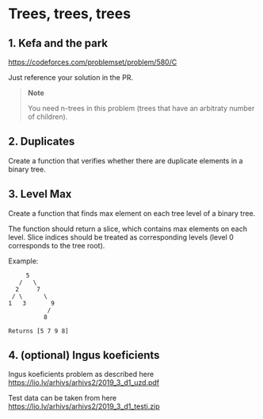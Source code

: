 # Trees, trees, trees

## 1. Kefa and the park

https://codeforces.com/problemset/problem/580/C

Just reference your solution in the PR.

> **Note**
>
> You need n-trees in this problem (trees that have an arbitraty number of children).

## 2. Duplicates

Create a function that verifies whether there are duplicate elements in a binary tree.

## 3. Level Max

Create a function that finds max element on each tree level of a binary tree.

The function should return a slice, which contains max elements on each level. Slice
indices should be treated as corresponding levels (level 0 corresponds to the tree root).

Example:

```
     5
   /   \
  2     7
 / \      \
1   3       9
           /
          8
          
Returns [5 7 9 8]
```


## 4. (optional) Ingus koeficients

Ingus koeficients problem as described here https://lio.lv/arhivs/arhivs2/2019_3_d1_uzd.pdf

Test data can be taken from here https://lio.lv/arhivs/arhivs2/2019_3_d1_testi.zip
